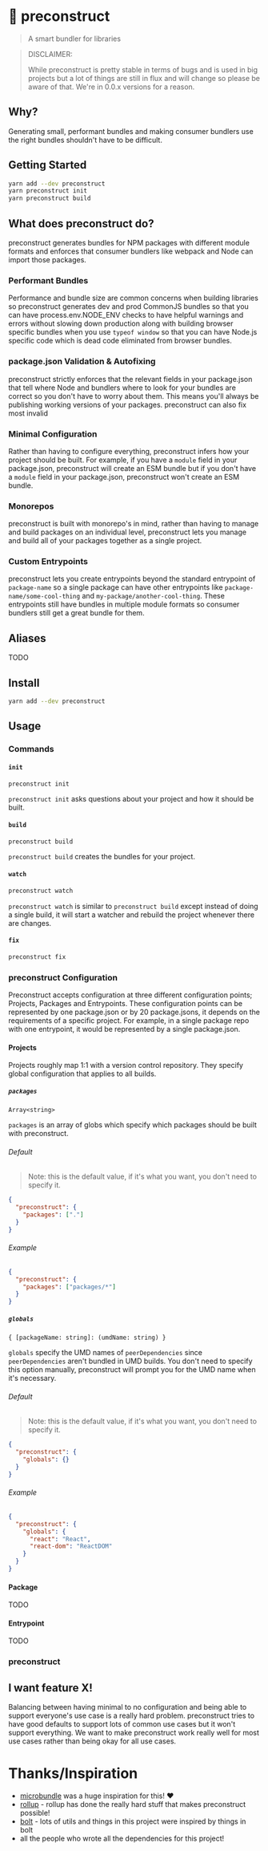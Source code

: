 # 🎁 preconstruct

> A smart bundler for libraries

> DISCLAIMER:
>
> While preconstruct is pretty stable in terms of bugs and is used in big projects but a lot of things are still in flux and will change so please be aware of that. We're in 0.0.x versions for a reason.

## Why?

Generating small, performant bundles and making consumer bundlers use the right bundles shouldn't have to be difficult.

## Getting Started

```bash
yarn add --dev preconstruct
yarn preconstruct init
yarn preconstruct build
```

## What does preconstruct do?

preconstruct generates bundles for NPM packages with different module formats and enforces that consumer bundlers like webpack and Node can import those packages.

### Performant Bundles

Performance and bundle size are common concerns when building libraries so preconstruct generates dev and prod CommonJS bundles so that you can have process.env.NODE_ENV checks to have helpful warnings and errors without slowing down production along with building browser specific bundles when you use `typeof window` so that you can have Node.js specific code which is dead code eliminated from browser bundles.

### package.json Validation & Autofixing

preconstruct strictly enforces that the relevant fields in your package.json that tell where Node and bundlers where to look for your bundles are correct so you don't have to worry about them. This means you'll always be publishing working versions of your packages. preconstruct can also fix most invalid

### Minimal Configuration

Rather than having to configure everything, preconstruct infers how your project should be built. For example, if you have a `module` field in your package.json, preconstruct will create an ESM bundle but if you don't have a `module` field in your package.json, preconstruct won't create an ESM bundle.

### Monorepos

preconstruct is built with monorepo's in mind, rather than having to manage and build packages on an individual level, preconstruct lets you manage and build all of your packages together as a single project.

### Custom Entrypoints

preconstruct lets you create entrypoints beyond the standard entrypoint of `package-name` so a single package can have other entrypoints like `package-name/some-cool-thing` and `my-package/another-cool-thing`. These entrypoints still have bundles in multiple module formats so consumer bundlers still get a great bundle for them.

## Aliases

TODO

## Install

```bash
yarn add --dev preconstruct
```

## Usage

### Commands

#### `init`

```bash
preconstruct init
```

`preconstruct init` asks questions about your project and how it should be built.

#### `build`

```bash
preconstruct build
```

`preconstruct build` creates the bundles for your project.

#### `watch`

```bash
preconstruct watch
```

`preconstruct watch` is similar to `preconstruct build` except instead of doing a single build, it will start a watcher and rebuild the project whenever there are changes.

#### `fix`

```bash
preconstruct fix
```

### preconstruct Configuration

Preconstruct accepts configuration at three different configuration points; Projects, Packages and Entrypoints. These configuration points can be represented by one package.json or by 20 package.jsons, it depends on the requirements of a specific project. For example, in a single package repo with one entrypoint, it would be represented by a single package.json.

#### Projects

Projects roughly map 1:1 with a version control repository. They specify global configuration that applies to all builds.

##### `packages`

`Array<string>`

`packages` is an array of globs which specify which packages should be built with preconstruct.

###### Default

> Note: this is the default value, if it's what you want, you don't need to specify it.

```json
{
  "preconstruct": {
    "packages": ["."]
  }
}
```

###### Example

```json
{
  "preconstruct": {
    "packages": ["packages/*"]
  }
}
```

##### `globals`

`{ [packageName: string]: (umdName: string) }`

`globals` specify the UMD names of `peerDependencies` since `peerDependencies` aren't bundled in UMD builds. You don't need to specify this option manually, preconstruct will prompt you for the UMD name when it's necessary.

###### Default

> Note: this is the default value, if it's what you want, you don't need to specify it.

```json
{
  "preconstruct": {
    "globals": {}
  }
}
```

###### Example

```json
{
  "preconstruct": {
    "globals": {
      "react": "React",
      "react-dom": "ReactDOM"
    }
  }
}
```

#### Package

TODO

#### Entrypoint

TODO

### preconstruct

## I want feature X!

Balancing between having minimal to no configuration and being able to support everyone's use case is a really hard problem. preconstruct tries to have good defaults to support lots of common use cases but it won't support everything. We want to make preconstruct work really well for most use cases rather than being okay for all use cases.

# Thanks/Inspiration

- [microbundle](https://github.com/developit/microbundle) was a huge inspiration for this! ❤️
- [rollup](https://rollupjs.org) - rollup has done the really hard stuff that makes preconstruct possible!
- [bolt](https://github.com/boltpkg/bolt) - lots of utils and things in this project were inspired by things in bolt
- all the people who wrote all the dependencies for this project!
